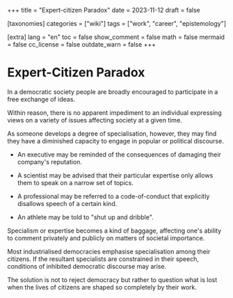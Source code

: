 +++
title = "Expert-citizen Paradox"
date = 2023-11-12
draft = false

[taxonomies]
categories = ["wiki"]
tags = ["work", "career", "epistemology"]

[extra]
lang = "en"
toc = false
show_comment = false
math = false
mermaid = false
cc_license = false
outdate_warn = false
+++

# Expert-Citizen Paradox

In a democratic society people are broadly encouraged
to participate in a free exchange of ideas.

Within reason, there is no apparent impediment to an individual
expressing views on a variety of issues affecting society
at a given time.

As someone develops a degree of specialisation, however,
they may find they have a diminished capacity to engage
in popular or political discourse.

- An executive may be reminded of the consequences of damaging
their company's reputation.

- A scientist may be advised that their particular expertise only
allows them to speak on a narrow set of topics.

- A professional may be referred to a code-of-conduct that explicitly
disallows speech of a certain kind.

- An athlete may be told to "shut up and dribble".

Specialism or expertise becomes a kind of baggage, affecting one's
ability to comment privately and publicly on matters of societal importance.

Most industrialised democracies emphasise specialisation among their citizens.
If the resultant specialists are constrained in their speech, conditions of 
inhibited democratic discourse may arise.

The solution is not to reject democracy but rather to question what is lost
when the lives of citizens are shaped so completely by their work.
